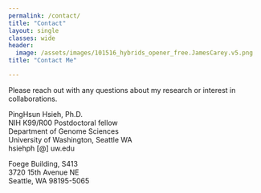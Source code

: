 ```yaml
---
permalink: /contact/
title: "Contact"
layout: single
classes: wide
header:
  image: /assets/images/101516_hybrids_opener_free.JamesCarey.v5.png
title: "Contact Me"

---
```


Please reach out with any questions about my research or interest in collaborations.

PingHsun Hsieh, Ph.D.<br>
NIH K99/R00 Postdoctoral fellow<br>
Department of Genome Sciences<br>
University of Washington, Seattle WA<br>
hsiehph [@] uw.edu

Foege Building, S413<br>
3720 15th Avenue NE<br>
Seattle, WA 98195-5065<br>
